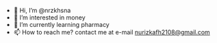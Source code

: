 - 👋 Hi, I’m @nrzkhsna
- 👀 I’m interested in money
- 🌱 I’m currently learning pharmacy
- 📫 How to reach me? contact me at e-mail nurizkafh2108@gmail.com 

<!---
nrzkhsna/nrzkhsna is a ✨ special ✨ repository because its `README.md` (this file) appears on your GitHub profile.
You can click the Preview link to take a look at your changes.
--->
